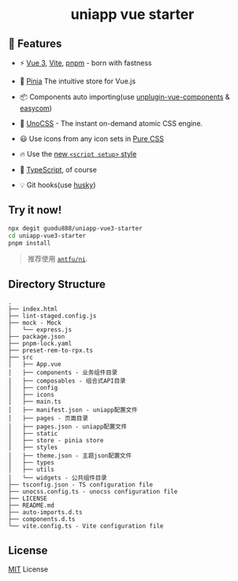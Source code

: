 <h1 align="center">uniapp vue starter</h1>

## 🚀 Features

- ⚡️ [Vue 3](https://github.com/vuejs/core), [Vite](https://github.com/vitejs/vite), [pnpm](https://pnpm.io/) - born with fastness

- 🍍 [Pinia](https://pinia.vuejs.org/) The intuitive store for Vue.js

- 📦 Components auto importing(use [unplugin-vue-components](https://github.com/antfu/unplugin-vue-components) & [easycom](https://zh.uniapp.dcloud.io/collocation/pages.html#easycom))

- 🎨 [UnoCSS](https://github.com/antfu/unocss) - The instant on-demand atomic CSS engine.

- 😃 Use icons from any icon sets in [Pure CSS](https://unocss.dev/presets/icons#icon-collection-customization)

- 🔥 Use the [new `<script setup>` style](https://github.com/vuejs/rfcs/pull/227)

- 🦾 [TypeScript](https://www.typescriptlang.org/), of course

- 💡 Git hooks(use [husky](https://github.com/typicode/husky))

## Try it now!

```bash
npx degit guodu888/uniapp-vue3-starter
cd uniapp-vue3-starter
pnpm install
```

> 推荐使用 [`antfu/ni`](https://github.com/antfu/ni).

## Directory Structure
```
.
├── index.html
├── lint-staged.config.js
├── mock - Mock
│   └── express.js
├── package.json
├── pnpm-lock.yaml
├── preset-rem-to-rpx.ts
├── src
│   ├── App.vue
│   ├── components - 业务组件目录
│   ├── composables - 组合式API目录
│   ├── config
│   ├── icons
│   ├── main.ts
│   ├── manifest.json - uniapp配置文件
│   ├── pages - 页面目录
│   ├── pages.json - uniapp配置文件
│   ├── static
│   ├── store - pinia store
│   ├── styles
│   ├── theme.json - 主题json配置文件
│   ├── types
│   ├── utils
│   └── widgets - 公共组件目录
├── tsconfig.json - TS configuration file
├── unocss.config.ts - unocss configuration file
├── LICENSE
├── README.md
├── auto-imports.d.ts
├── components.d.ts
└── vite.config.ts - Vite configuration file
```

##  License

[MIT](./LICENSE) License
